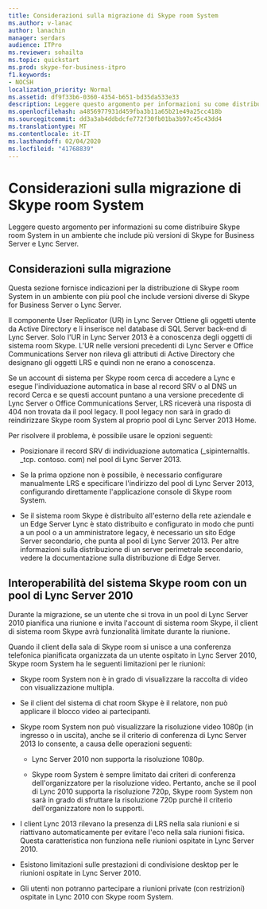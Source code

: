 ```yaml
---
title: Considerazioni sulla migrazione di Skype room System
ms.author: v-lanac
author: lanachin
manager: serdars
audience: ITPro
ms.reviewer: sohailta
ms.topic: quickstart
ms.prod: skype-for-business-itpro
f1.keywords:
- NOCSH
localization_priority: Normal
ms.assetid: df9f33b6-0360-4354-b651-bd35da533e33
description: Leggere questo argomento per informazioni su come distribuire Skype room System in un ambiente che include più versioni di Skype for Business Server e Lync Server.
ms.openlocfilehash: a4856977931d459fba3b11a65b21e49a25cc418b
ms.sourcegitcommit: dd3a3ab4ddbdcfe772f30fb01ba3b97c45c43dd4
ms.translationtype: MT
ms.contentlocale: it-IT
ms.lasthandoff: 02/04/2020
ms.locfileid: "41768839"
---
```

# <a name="skype-room-system-migration-considerations"></a>Considerazioni sulla migrazione di Skype room System
 
Leggere questo argomento per informazioni su come distribuire Skype room System in un ambiente che include più versioni di Skype for Business Server e Lync Server.
  
## <a name="migration-considerations"></a>Considerazioni sulla migrazione

Questa sezione fornisce indicazioni per la distribuzione di Skype room System in un ambiente con più pool che include versioni diverse di Skype for Business Server o Lync Server. 
  
Il componente User Replicator (UR) in Lync Server Ottiene gli oggetti utente da Active Directory e li inserisce nel database di SQL Server back-end di Lync Server. Solo l'UR in Lync Server 2013 è a conoscenza degli oggetti di sistema room Skype. L'UR nelle versioni precedenti di Lync Server e Office Communications Server non rileva gli attributi di Active Directory che designano gli oggetti LRS e quindi non ne erano a conoscenza. 
  
Se un account di sistema per Skype room cerca di accedere a Lync e esegue l'individuazione automatica in base al record SRV o al DNS un record Cerca e se questi account puntano a una versione precedente di Lync Server o Office Communications Server, LRS riceverà una risposta di 404 non trovata da  il pool legacy. Il pool legacy non sarà in grado di reindirizzare Skype room System al proprio pool di Lync Server 2013 Home. 
  
Per risolvere il problema, è possibile usare le opzioni seguenti: 
  
- Posizionare il record SRV di individuazione automatica (_sipinternaltls. _tcp. contoso. com) nel pool di Lync Server 2013.
    
- Se la prima opzione non è possibile, è necessario configurare manualmente LRS e specificare l'indirizzo del pool di Lync Server 2013, configurando direttamente l'applicazione console di Skype room System. 
    
- Se il sistema room Skype è distribuito all'esterno della rete aziendale e un Edge Server Lync è stato distribuito e configurato in modo che punti a un pool o a un amministratore legacy, è necessario un sito Edge Server secondario, che punta al pool di Lync Server 2013. Per altre informazioni sulla distribuzione di un server perimetrale secondario, vedere la documentazione sulla distribuzione di Edge Server. 
    
## <a name="skype-room-system-interoperability-with-a-lync-server-2010-pool"></a>Interoperabilità del sistema Skype room con un pool di Lync Server 2010

Durante la migrazione, se un utente che si trova in un pool di Lync Server 2010 pianifica una riunione e invita l'account di sistema room Skype, il client di sistema room Skype avrà funzionalità limitate durante la riunione. 
  
Quando il client della sala di Skype room si unisce a una conferenza telefonica pianificata organizzata da un utente ospitato in Lync Server 2010, Skype room System ha le seguenti limitazioni per le riunioni: 
  
- Skype room System non è in grado di visualizzare la raccolta di video con visualizzazione multipla.
    
- Se il client del sistema di chat room Skype è il relatore, non può applicare il blocco video ai partecipanti.
    
- Skype room System non può visualizzare la risoluzione video 1080p (in ingresso o in uscita), anche se il criterio di conferenza di Lync Server 2013 lo consente, a causa delle operazioni seguenti: 
    
  - Lync Server 2010 non supporta la risoluzione 1080p.
    
  - Skype room System è sempre limitato dai criteri di conferenza dell'organizzatore per la risoluzione video. Pertanto, anche se il pool di Lync 2010 supporta la risoluzione 720p, Skype room System non sarà in grado di sfruttare la risoluzione 720p purché il criterio dell'organizzatore non lo supporti. 
    
- I client Lync 2013 rilevano la presenza di LRS nella sala riunioni e si riattivano automaticamente per evitare l'eco nella sala riunioni fisica. Questa caratteristica non funziona nelle riunioni ospitate in Lync Server 2010.
    
- Esistono limitazioni sulle prestazioni di condivisione desktop per le riunioni ospitate in Lync Server 2010.
    
- Gli utenti non potranno partecipare a riunioni private (con restrizioni) ospitate in Lync 2010 con Skype room System.
    

